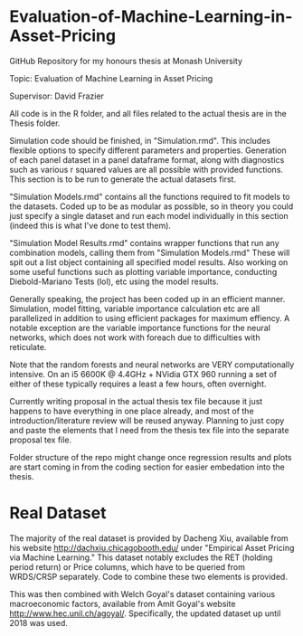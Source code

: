 # Evaluation-of-Machine-Learning-in-Asset-Pricing

GitHub Repository for my honours thesis at Monash University

Topic: Evaluation of Machine Learning in Asset Pricing

Supervisor: David Frazier

All code is in the R folder, and all files related to the actual thesis are in the Thesis folder.

Simulation code should be finished, in "Simulation.rmd". This includes flexible options to specify different parameters and properties. Generation of each panel dataset in a panel dataframe format, along with diagnostics such as various r squared values are all possible with provided functions. This section is to be run to generate the actual datasets first.

"Simulation Models.rmd" contains all the functions required to fit models to the datasets. Coded up to be as modular as possible, so in theory you could just specify a single dataset and run each model individually in this section (indeed this is what I've done to test them).

"Simulation Model Results.rmd" contains wrapper functions that run any combination models, calling them from "Simulation Models.rmd" These will spit out a list object containing all specified model results. Also working on some useful functions such as plotting variable importance, conducting Diebold-Mariano Tests (lol), etc using the model results.

Generally speaking, the project has been coded up in an efficient manner. Simulation, model fitting, variable importance calculation etc are all parallelized in addition to using efficient packages for maximum effiency. A notable exception are the variable importance functions for the neural networks, which does not work with foreach due to difficulties with reticulate.

Note that the random forests and neural networks are VERY computationally intensive. On an i5 6600K @ 4.4GHz + NVidia GTX 960 running a set of either of these typically requires a least a few hours, often overnight.

Currently writing proposal in the actual thesis tex file because it just happens to have everything in one place already, and most of the introduction/literature review will be reused anyway. Planning to just copy and paste the elements that I need from the thesis tex file into the separate proposal tex file.

Folder structure of the repo might change once regression results and plots are start coming in from the coding section for easier embedation into the thesis.

# Real Dataset

The majority of the real dataset is provided by Dacheng Xiu, available from his website http://dachxiu.chicagobooth.edu/ under "Empirical Asset Pricing via Machine Learning." This dataset notably excludes the RET (holding period return) or Price columns, which have to be queried from WRDS/CRSP separately. Code to combine these two elements is provided.

This was then combined with Welch Goyal's dataset containing various macroeconomic factors, available from Amit Goyal's website http://www.hec.unil.ch/agoyal/. Specifically, the updated dataset up until 2018 was used. 
